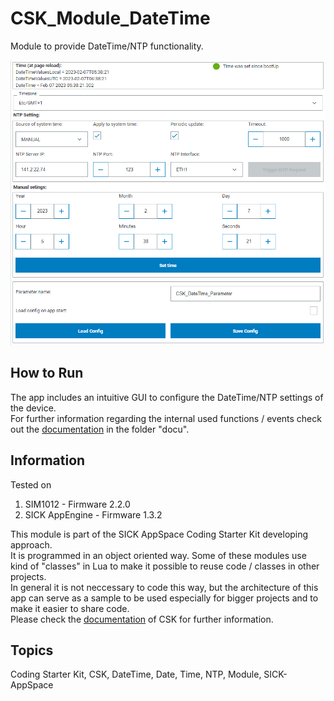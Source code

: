 # CSK_Module_DateTime

Module to provide DateTime/NTP functionality.  

![](https://github.com/SICKAppSpaceCodingStarterKit/CSK_Module_DateTime/blob/main/docu/media/UI_Screenshot.png)

## How to Run

The app includes an intuitive GUI to configure the DateTime/NTP settings of the device.  
For further information regarding the internal used functions / events check out the [documentation](https://raw.githack.com/SICKAppSpaceCodingStarterKit/CSK_Module_DateTime/main/docu/CSK_Module_DateTime.html) in the folder "docu".

## Information

Tested on  

1. SIM1012        - Firmware 2.2.0
2. SICK AppEngine - Firmware 1.3.2

This module is part of the SICK AppSpace Coding Starter Kit developing approach.  
It is programmed in an object oriented way. Some of these modules use kind of "classes" in Lua to make it possible to reuse code / classes in other projects.  
In general it is not neccessary to code this way, but the architecture of this app can serve as a sample to be used especially for bigger projects and to make it easier to share code.  
Please check the [documentation](https://github.com/SICKAppSpaceCodingStarterKit/.github/blob/main/docu/SICKAppSpaceCodingStarterKit_Documentation.md) of CSK for further information.  

## Topics

Coding Starter Kit, CSK, DateTime, Date, Time, NTP, Module, SICK-AppSpace
